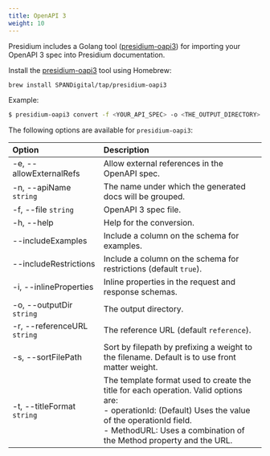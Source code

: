 ```yaml
---
title: OpenAPI 3
weight: 10
---
```


Presidium includes a Golang tool ([presidium-oapi3](https://github.com/SPANDigital/presidium-oapi3)) for importing your OpenAPI 3 spec into Presidium documentation.

Install the [presidium-oapi3](https://github.com/SPANDigital/presidium-oapi3) tool using Homebrew:

```sh
brew install SPANDigital/tap/presidium-oapi3
```

Example:

```sh
$ presidium-oapi3 convert -f <YOUR_API_SPEC> -o <THE_OUTPUT_DIRECTORY> -r <THE_PRESIDIUM_REFERENCE_URL>
```

The following options are available for `presidium-oapi3`:

| Option                        | Description                                             |
|:------------------------------|:--------------------------------------------------------|
| -e, --allowExternalRefs       | Allow external references in the OpenAPI spec. |
| -n, --apiName `string`        | The name under which the generated docs will be grouped. |
| -f, --file `string`           | OpenAPI 3 spec file. |
| -h, --help                   | Help for the conversion. |
| --includeExamples             | Include a column on the schema for examples. |
| --includeRestrictions         | Include a column on the schema for restrictions (default `true`). |
| -i, --inlineProperties        | Inline properties in the request and response schemas. |
| -o, --outputDir `string`      | The output directory. |
| -r, --referenceURL `string`   | The reference URL (default `reference`). |
| -s, --sortFilePath            | Sort by filepath by prefixing a weight to the filename. Default is to use front matter weight. |
| -t, --titleFormat `string`   | The template format used to create the title for each operation. Valid options are: <br>- operationId: (Default) Uses the value of the operationId field. <br>- MethodURL: Uses a combination of the Method property and the URL. |
